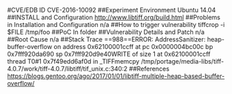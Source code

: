 #CVE/EDB ID
CVE-2016-10092
##Experiment Environment
Ubuntu 14.04
##INSTALL and Configuration
http://www.libtiff.org/build.html
##Problems in Installation and Configuration
n/a
##How to trigger vulnerability
tiffcrop -i $FILE /tmp/foo
##PoC
In folder
##Vulnerability Details and Patch
n/a
##Root Cause
n/a
##Stack Trace
==988==ERROR: AddressSanitizer: heap-buffer-overflow on address 0x62100001ccff at pc 0x0000004bc00c bp 0x7fff920da690 sp 0x7fff920d9e40WRITE of size 1 at 0x62100001ccff thread T0#1 0x7f49edd6af0d in _TIFFmemcpy /tmp/portage/media-libs/tiff-4.0.7/work/tiff-4.0.7/libtiff/tif_unix.c:340:2
##References
https://blogs.gentoo.org/ago/2017/01/01/libtiff-multiple-heap-based-buffer-overflow/